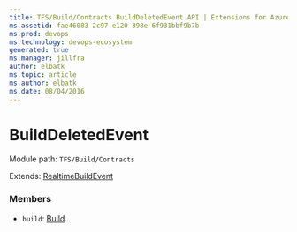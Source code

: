 ```yaml
---
title: TFS/Build/Contracts BuildDeletedEvent API | Extensions for Azure DevOps Services
ms.assetid: fae46083-2c97-e120-398e-6f931bbf9b7b
ms.prod: devops
ms.technology: devops-ecosystem
generated: true
ms.manager: jillfra
author: elbatk
ms.topic: article
ms.author: elbatk
ms.date: 08/04/2016
---
```


# BuildDeletedEvent

Module path: `TFS/Build/Contracts`

Extends: [RealtimeBuildEvent](./RealtimeBuildEvent.md)

### Members

* `build`: [Build](./Build.md). 

